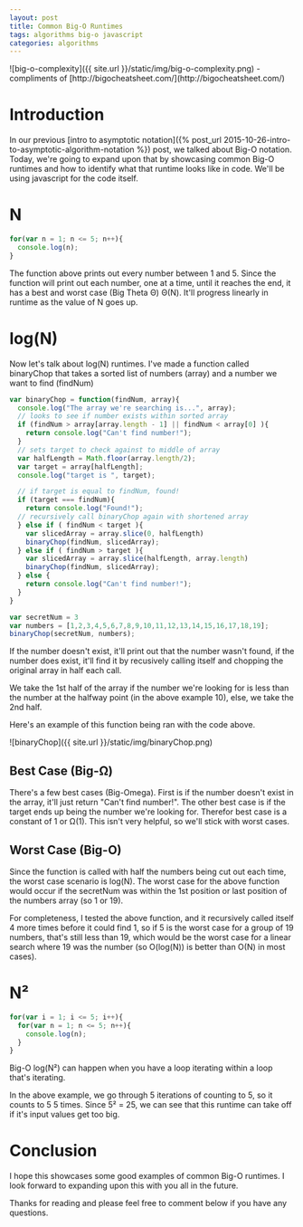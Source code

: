 ```yaml
---
layout: post
title: Common Big-O Runtimes
tags: algorithms big-o javascript
categories: algorithms
---
```

<div class="toc"></div>
![big-o-complexity]({{ site.url }}/static/img/big-o-complexity.png)
-compliments of [http://bigocheatsheet.com/](http://bigocheatsheet.com/)

# Introduction

In our previous [intro to asymptotic notation]({% post_url 2015-10-26-intro-to-asymptotic-algorithm-notation %}) post, we talked about Big-O notation. Today, we're going
to expand upon that by showcasing common Big-O runtimes and how to identify what that runtime looks like in code. We'll be using javascript for the code itself.

# N
```javascript
for(var n = 1; n <= 5; n++){
  console.log(n);
}
```
The function above prints out every number between 1 and 5. Since the function
will print out each number, one at a time, until it reaches the end, it has a
best and worst case (Big Theta  Θ)  Θ(N). It'll progress linearly in runtime as
the value of N goes up.

# log(N)

Now let's talk about log(N) runtimes. I've made a function called binaryChop
that takes a sorted list of numbers (array) and a number we want to find (findNum)

```javascript
var binaryChop = function(findNum, array){
  console.log("The array we're searching is...", array);
  // looks to see if number exists within sorted array
  if (findNum > array[array.length - 1] || findNum < array[0] ){
    return console.log("Can't find number!");
  }
  // sets target to check against to middle of array
  var halfLength = Math.floor(array.length/2);
  var target = array[halfLength];   
  console.log("target is ", target);

  // if target is equal to findNum, found!
  if (target === findNum){
    return console.log("Found!");
  // recursively call binaryChop again with shortened array
  } else if ( findNum < target ){
    var slicedArray = array.slice(0, halfLength)
    binaryChop(findNum, slicedArray);
  } else if ( findNum > target ){
    var slicedArray = array.slice(halfLength, array.length)
    binaryChop(findNum, slicedArray);
  } else {
    return console.log("Can't find number!");
  }
}

var secretNum = 3
var numbers = [1,2,3,4,5,6,7,8,9,10,11,12,13,14,15,16,17,18,19];
binaryChop(secretNum, numbers);
```

If the number doesn't exist, it'll print out that the number wasn't found, if
the number does exist, it'll find it by recusively calling itself and chopping the
original array in half each call.

We take the 1st half of the array if the number we're looking for is less than
the number at the halfway point (in the above example 10), else, we take the 2nd
half.

Here's an example of this function being ran with the code above.

![binaryChop]({{ site.url }}/static/img/binaryChop.png)

## Best Case (Big-Ω)

There's a few best cases (Big-Omega). First is if the number doesn't exist in the array,
it'll just return "Can't find number!". The other best case is if the target
ends up being the number we're looking for. Therefor best case is a constant of
1 or Ω(1). This isn't very helpful, so we'll stick with worst cases.

## Worst Case (Big-O)

Since the function is called with half the numbers being cut out each time, the
worst case scenario is log(N). The worst case for the above function would
occur if the secretNum was within the 1st position or last position of the
numbers array (so 1 or 19).

For completeness, I tested the above function, and it recursively
called itself 4 more times before it could find 1, so if 5 is the worst case
for a group of 19 numbers, that's still less than 19, which would be the worst case
for a linear search where 19 was the number (so O(log(N)) is better than O(N) in most cases).

# N²
```javascript
for(var i = 1; i <= 5; i++){
  for(var n = 1; n <= 5; n++){
    console.log(n);
  }
}
```
Big-O log(N²) can happen when you have a loop iterating within a loop that's iterating.

In the above example, we go through 5 iterations of counting to 5, so it counts to 5
5 times. Since 5² = 25, we can see that this runtime can take off if it's input values
get too big.

# Conclusion

I hope this showcases some good examples of common Big-O runtimes. I look forward
to expanding upon this with you all in the future.

Thanks for reading and please feel free to comment below if you have any questions.
